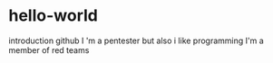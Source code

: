 # hello-world
introduction github
I 'm a pentester but also i like programming 
I'm a member of red teams
